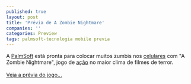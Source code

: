 ```yaml
---
published: true
layout: post
title: 'Prévia de A Zombie Nightmare'
companies: ''
categories: Preview
tags: palmsoft-tecnologia mobile previa
---
```

A <a href="{{ site.baseurl }}/index.php?p=cl&amp;t=19&amp;idd=38">PalmSoft</a>
 est&aacute; pronta para colocar muitos zumbis nos <a href="{{ site.baseurl }}/index.php?p=cl&amp;t=19&amp;idp=2">celulares</a>
 com &quot;A Zombie Nightmare&quot;, jogo de <a href="{{ site.baseurl }}/index.php?p=cl&amp;t=19&amp;idc=1">a&ccedil;&atilde;o</a>
 no maior clima de filmes de terror.<br /><br /><a href="{{ site.baseurl }}/index.php?p=c&amp;id=472">Veja a pr&eacute;via do jogo...</a>


